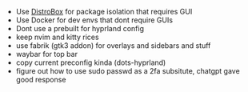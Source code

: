  - Use [DistroBox](https://github.com/89luca89/distrobox) for package isolation that requires GUI
 - Use Docker for dev envs that dont require GUIs
 - Dont use a prebuilt for hyprland config
 - keep nvim and kitty rices
 - use fabrik (gtk3 addon) for overlays and sidebars and stuff
 - waybar for top bar
 - copy current preconfig kinda (dots-hyprland)
 - figure out how to use sudo passwd as a 2fa subsitute, chatgpt gave good response
